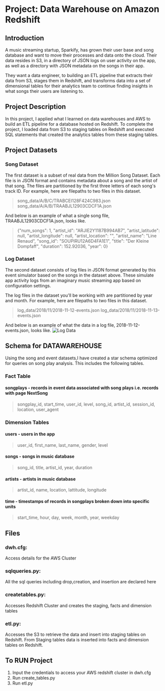 # Project: Data Warehouse on Amazon Redshift
## Introduction
A music streaming startup, Sparkify, has grown their user base and song database and want to move their processes and data onto the cloud. Their data resides in S3, in a directory of JSON logs on user activity on the app, as well as a directory with JSON metadata on the songs in their app.

They want a data engineer, to building an ETL pipeline that extracts their data from S3, stages them in Redshift, and transforms data into a set of dimensional tables for their analytics team to continue finding insights in what songs their users are listening to. 

## Project Description

In this project, I applied what I learned on data warehouses and AWS to build an ETL pipeline for a database hosted on Redshift. To complete the project, I loaded data from S3 to staging tables on Redshift and executed SQL statements that created the analytics tables from these staging tables.


## Project Datasets
### Song Dataset

The first dataset is a subset of real data from the Million Song Dataset. Each file is in JSON format and contains metadata about a song and the artist of that song. The files are partitioned by the first three letters of each song's track ID. For example, here are filepaths to two files in this dataset.

>song_data/A/B/C/TRABCEI128F424C983.json
>song_data/A/A/B/TRAABJL12903CDCF1A.json

And below is an example of what a single song file, TRAABJL12903CDCF1A.json, looks like.

>{"num_songs": 1, "artist_id": "ARJIE2Y1187B994AB7", "artist_latitude": null, "artist_longitude": null, "artist_location": "", "artist_name": "Line Renaud", "song_id": "SOUPIRU12A6D4FA1E1", "title": "Der Kleine Dompfaff", "duration": 152.92036, "year": 0}
### Log Dataset

The second dataset consists of log files in JSON format generated by this event simulator based on the songs in the dataset above. These simulate app activity logs from an imaginary music streaming app based on configuration settings.

The log files in the dataset you'll be working with are partitioned by year and month. For example, here are filepaths to two files in this dataset.

>log_data/2018/11/2018-11-12-events.json
>log_data/2018/11/2018-11-13-events.json

And below is an example of what the data in a log file, 2018-11-12-events.json, looks like.
![Log Data](log_data.PNG)

## Schema for DATAWAREHOUSE
Using the song and event datasets,I have created a star schema optimized for queries on song play analysis. This includes the following tables.

### Fact Table
#### songplays - records in event data associated with song plays i.e. records with page NextSong
> songplay_id, start_time, user_id, level, song_id, artist_id, session_id, location, user_agent
### Dimension Tables
#### users - users in the app
> user_id, first_name, last_name, gender, level
#### songs - songs in music database
> song_id, title, artist_id, year, duration
#### artists - artists in music database
> artist_id, name, location, lattitude, longitude
#### time - timestamps of records in songplays broken down into specific units
> start_time, hour, day, week, month, year, weekday

## Files

### dwh.cfg: 
Access details for the AWS Cluster
### sqlqueries.py: 
All the sql queries including drop,creation, and insertion are declared here
### createtables.py: 
Accesses Redshift Cluster and creates the staging, facts and dimension tables
### etl.py: 
Accesses the S3 to retrieve the data and insert into staging tables on Redshift. From Staging tables data is inserted into facts and dimension tables on Redshift.

## To RUN Project

1. Input the credentials to access your AWS redshift cluster in dwh.cfg
2. Run create_tables.py 
3. Run etl.py
